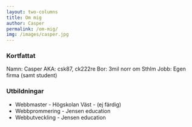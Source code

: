 ```yaml
---
layout: two-columns
title: Om mig
author: Casper
permalink: /om-mig/
img: /images/casper.jpg 
---
```



### Kortfattat

 Namn: Casper 
 AKA: csk87, ck222re 
 Bor: 3mil norr om Sthlm 
 Jobb: Egen firma (samt student) 

### Utbildningar
 * Webbmaster - Högskolan Väst - (ej färdig)
 * Webbprommering - Jensen education
 * Webbutveckling - Jensen education